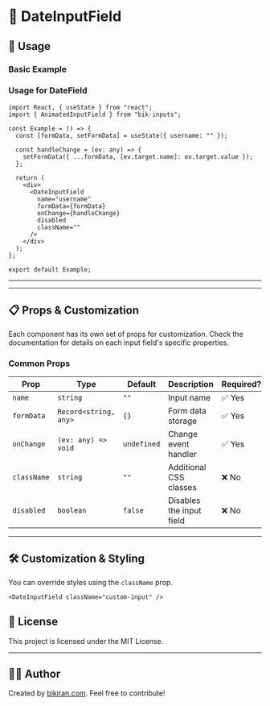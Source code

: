 # 📝 DateInputField

## 🚀 Usage

### **Basic Example**

### **Usage for DateField**

```tsx
import React, { useState } from "react";
import { AnimatedInputField } from "bik-inputs";

const Example = () => {
  const [formData, setFormData] = useState({ username: "" });

  const handleChange = (ev: any) => {
    setFormData({ ...formData, [ev.target.name]: ev.target.value });
  };

  return (
    <div>
      <DateInputField
        name="username"
        formData={formData}
        onChange={handleChange}
        disabled
        className=""
      />
    </div>
  );
};

export default Example;
```

---

---

## 📋 **Props & Customization**

Each component has its own set of props for customization. Check the documentation for details on each input field's specific properties.

### **Common Props**

| Prop        | Type                  | Default     | Description              | Required? |
| ----------- | --------------------- | ----------- | ------------------------ | --------- |
| `name`      | `string`              | `""`        | Input name               | ✅ Yes    |
| `formData`  | `Record<string, any>` | `{}`        | Form data storage        | ✅ Yes    |
| `onChange`  | `(ev: any) => void`   | `undefined` | Change event handler     | ✅ Yes    |
| `className` | `string`              | `""`        | Additional CSS classes   | ❌ No     |
| `disabled`  | `boolean`             | `false`     | Disables the input field | ❌ No     |

---

## 🛠 **Customization & Styling**

You can override styles using the `className` prop.

```tsx
<DateInputField className="custom-input" />
```

## 🔗 **License**

This project is licensed under the MIT License.

---

## 👨‍💻 **Author**

Created by [bikiran.com](https://bikiran.com). Feel free to contribute!
